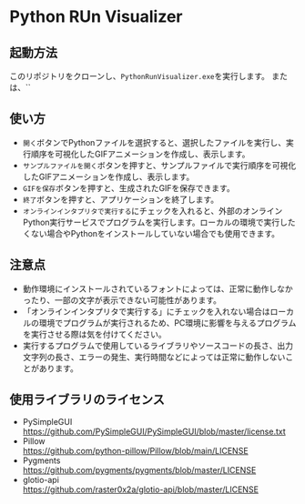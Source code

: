 # Python RUn Visualizer

## 起動方法

このリポジトリをクローンし、`PythonRunVisualizer.exe`を実行します。
または、``

## 使い方

- `開く`ボタンでPythonファイルを選択すると、選択したファイルを実行し、実行順序を可視化したGIFアニメーションを作成し、表示します。
- `サンプルファイルを開く`ボタンを押すと、サンプルファイルで実行順序を可視化したGIFアニメーションを作成し、表示します。
- `GIFを保存`ボタンを押すと、生成されたGIFを保存できます。
- `終了`ボタンを押すと、アプリケーションを終了します。
- `オンラインインタプリタで実行する`にチェックを入れると、外部のオンラインPython実行サービスでプログラムを実行します。ローカルの環境で実行したくない場合やPythonをインストールしていない場合でも使用できます。

## 注意点

- 動作環境にインストールされているフォントによっては、正常に動作しなかったり、一部の文字が表示できない可能性があります。
- 「オンラインインタプリタで実行する」にチェックを入れない場合はローカルの環境でプログラムが実行されるため、PC環境に影響を与えるプログラムを実行させる際は気を付けてください。
- 実行するプログラムで使用しているライブラリやソースコードの長さ、出力文字列の長さ、エラーの発生、実行時間などによっては正常に動作しないことがあります。


## 使用ライブラリのライセンス

- PySimpleGUI  
https://github.com/PySimpleGUI/PySimpleGUI/blob/master/license.txt
- Pillow  
https://github.com/python-pillow/Pillow/blob/main/LICENSE
- Pygments  
https://github.com/pygments/pygments/blob/master/LICENSE 
- glotio-api  
https://github.com/raster0x2a/glotio-api/blob/master/LICENSE